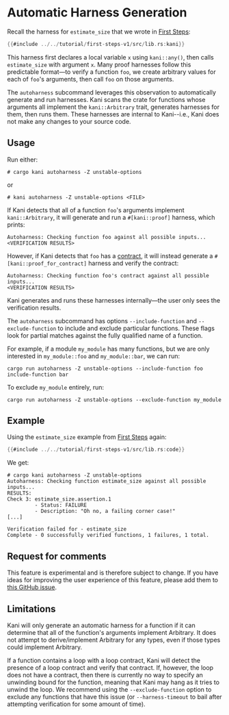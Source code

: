# Automatic Harness Generation

Recall the harness for `estimate_size` that we wrote in [First Steps](../../tutorial-first-steps.md):
```rust
{{#include ../../tutorial/first-steps-v1/src/lib.rs:kani}}
```

This harness first declares a local variable `x` using `kani::any()`, then calls `estimate_size` with argument `x`.
Many proof harnesses follow this predictable format—to verify a function `foo`, we create arbitrary values for each of `foo`'s arguments, then call `foo` on those arguments.

The `autoharness` subcommand leverages this observation to automatically generate and run harnesses.
Kani scans the crate for functions whose arguments all implement the `kani::Arbitrary` trait, generates harnesses for them, then runs them.
These harnesses are internal to Kani--i.e., Kani does not make any changes to your source code.

## Usage
Run either:
```
# cargo kani autoharness -Z unstable-options
```
or
```
# kani autoharness -Z unstable-options <FILE>
```

If Kani detects that all of a function `foo`'s arguments implement `kani::Arbitrary`, it will generate and run a `#[kani::proof]` harness, which prints:

```
Autoharness: Checking function foo against all possible inputs...
<VERIFICATION RESULTS>
```

However, if Kani detects that `foo` has a [contract](./contracts.md), it will instead generate a `#[kani::proof_for_contract]` harness and verify the contract:
```
Autoharness: Checking function foo's contract against all possible inputs...
<VERIFICATION RESULTS>
```

Kani generates and runs these harnesses internally—the user only sees the verification results.

The `autoharness` subcommand has options `--include-function` and `--exclude-function` to include and exclude particular functions.
These flags look for partial matches against the fully qualified name of a function.

For example, if a module `my_module` has many functions, but we are only interested in `my_module::foo` and `my_module::bar`, we can run:
```
cargo run autoharness -Z unstable-options --include-function foo include-function bar
```
To exclude `my_module` entirely, run:
```
cargo run autoharness -Z unstable-options --exclude-function my_module
```

## Example
Using the `estimate_size` example from [First Steps](../../tutorial-first-steps.md) again:
```rust
{{#include ../../tutorial/first-steps-v1/src/lib.rs:code}}
```

We get:

```
# cargo kani autoharness -Z unstable-options
Autoharness: Checking function estimate_size against all possible inputs...
RESULTS:
Check 3: estimate_size.assertion.1
         - Status: FAILURE
         - Description: "Oh no, a failing corner case!"
[...]

Verification failed for - estimate_size
Complete - 0 successfully verified functions, 1 failures, 1 total.
```

## Request for comments
This feature is experimental and is therefore subject to change.
If you have ideas for improving the user experience of this feature,
please add them to [this GitHub issue](https://github.com/model-checking/kani/issues/3832).

## Limitations
Kani will only generate an automatic harness for a function if it can determine that all of the function's arguments implement Arbitrary.
It does not attempt to derive/implement Arbitrary for any types, even if those types could implement Arbitrary.

If a function contains a loop with a loop contract, Kani will detect the presence of a loop contract and verify that contract.
If, however, the loop does not have a contract, then there is currently no way to specify an unwinding bound for the function, meaning that Kani may hang as it tries to unwind the loop.
We recommend using the `--exclude-function` option to exclude any functions that have this issue (or `--harness-timeout` to bail after attempting verification for some amount of time).